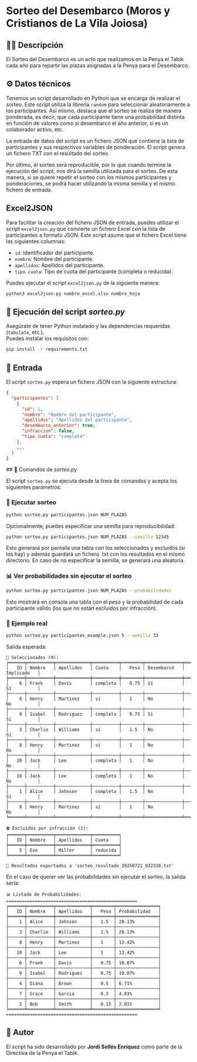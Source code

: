 # Sorteo del Desembarco (Moros y Cristianos de La Vila Joiosa)

## 🏴‍☠️ Descripción

El Sorteo del Desembarco es un acto que realizamos en la Penya el Tabik cada año para repartir las plazas asignadas a la Penya para el Desembarco. 

## ⚙️ Datos técnicos

Tenemos un script desarrollado en Python que se encarga de realizar el sorteo. Este script utiliza la librería `random` para seleccionar aleatoriamente a los participantes. Así mismo, destaca que el sorteo se realiza de manera ponderada, es decir, que cada participante tiene una probabilidad distinta en función de valores como si desembarcó el año anterior, si es un colaborador activo, etc. 

La entrada de datos del script es un fichero JSON que contiene la lista de participantes y sus respectivos variables de ponderación. El script genera un fichero TXT con el resultado del sorteo.

Por último, el sorteo será reproducible, por lo que cuando termine la ejecución del script, nos dirá la semilla utilizada para el sorteo. De esta manera, si se quiere repetir el sorteo con los mismos participantes y ponderaciones, se podrá hacer utilizando la misma semilla y el mismo fichero de entrada.

## Excel2JSON

Para facilitar la creación del fichero JSON de entrada, puedes utilizar el script `excel2json.py` que convierte un fichero Excel con la lista de participantes a formato JSON. Este script asume que el fichero Excel tiene las siguientes columnas:
- `id`: Identificador del participante.
- `nombre`: Nombre del participante.
- `apellidos`: Apellidos del participante.
- `tipo cuota`: Tipo de cuota del participante (completa o reducida).

Puedes ejecutar el script `excel2json.py` de la siguiente manera:

```bash
python3 excel2json.py nombre_excel.xlsx nombre_hoja
```

## 🧾 Ejecución del script _sorteo.py_

Asegúrate de tener Python instalado y las dependencias requeridas (`tabulate`, etc.).  
Puedes instalar los requisitos con:

```bash
pip install -r requirements.txt
```

## 📂 Entrada

El script `sorteo.py` espera un fichero JSON con la siguiente estructura:

```json
{
  "participantes": [
    {
      "id": 1,
      "nombre": "Nombre del participante",
      "apellidos": "Apellidos del participante",
      "desembarco_anterior": true,
      "infraccion": false,
      "tipo_cuota": "completa"
    },
    ...
  ]
}
```

## 🚀 Comandos de _sorteo.py_

El script `sorteo.py` se ejecuta desde la línea de comandos y acepta los siguientes parámetros:

### 🎯 Ejecutar sorteo

```bash
python sorteo.py participantes.json NUM_PLAZAS
```

Opcionalmente, puedes especificar una semilla para reproducibilidad:

```bash
python sorteo.py participantes.json NUM_PLAZAS --semilla 12345
```

Esto generará por pantalla una tabla con los seleccionados y excluidos (si los hay) y además guardará un fichero .txt con los resultados en el mismo directorio. En caso de no especificar la semilla, se generará una aleatoria.

### 📊 Ver probabilidades sin ejecutar el sorteo

```bash
python sorteo.py participantes.json NUM_PLAZAS --probabilidades
```

Esto mostrará en consola una tabla con el peso y la probabilidad de cada participante válido (los que no están excluidos por infracción).

### 🧪 Ejemplo real

```bash
python sorteo.py participantes_example.json 5 --semilla 33
```

Salida esperada: 

```plaintext
🎯 Seleccionados (9):
╒══════╤══════════╤═════════════╤══════════╤════════╤══════════════╤═════════════╕
│   ID │ Nombre   │ Apellidos   │ Cuota    │   Peso │ Desembarcó   │ Implicado   │
╞══════╪══════════╪═════════════╪══════════╪════════╪══════════════╪═════════════╡
│    6 │ Frank    │ Davis       │ completa │   0.75 │ Sí           │ Sí          │
├──────┼──────────┼─────────────┼──────────┼────────┼──────────────┼─────────────┤
│    8 │ Henry    │ Martinez    │ sí       │   1    │ No           │ No          │
├──────┼──────────┼─────────────┼──────────┼────────┼──────────────┼─────────────┤
│    9 │ Isabel   │ Rodriguez   │ completa │   0.75 │ Sí           │ Sí          │
├──────┼──────────┼─────────────┼──────────┼────────┼──────────────┼─────────────┤
│    3 │ Charlie  │ Williams    │ sí       │   1.5  │ No           │ Sí          │
├──────┼──────────┼─────────────┼──────────┼────────┼──────────────┼─────────────┤
│    8 │ Henry    │ Martinez    │ sí       │   1    │ No           │ No          │
├──────┼──────────┼─────────────┼──────────┼────────┼──────────────┼─────────────┤
│   10 │ Jack     │ Lee         │ completa │   1    │ No           │ No          │
├──────┼──────────┼─────────────┼──────────┼────────┼──────────────┼─────────────┤
│   10 │ Jack     │ Lee         │ completa │   1    │ No           │ No          │
├──────┼──────────┼─────────────┼──────────┼────────┼──────────────┼─────────────┤
│    1 │ Alice    │ Johnson     │ completa │   1.5  │ No           │ Sí          │
├──────┼──────────┼─────────────┼──────────┼────────┼──────────────┼─────────────┤
│    8 │ Henry    │ Martinez    │ sí       │   1    │ No           │ No          │
╘══════╧══════════╧═════════════╧══════════╧════════╧══════════════╧═════════════╛

⛔ Excluidos por infracción (1):
╒══════╤══════════╤═════════════╤══════════╕
│   ID │ Nombre   │ Apellidos   │ Cuota    │
╞══════╪══════════╪═════════════╪══════════╡
│    5 │ Eve      │ Miller      │ reducida │
╘══════╧══════════╧═════════════╧══════════╛

📁 Resultados exportados a 'sorteo_resultado_20250721_032338.txt'
```

En el caso de querer ver las probabilidades sin ejecutar el sorteo, la salida sería:

```plaintext
📊 Listado de Probabilidades:
==================================================
╒══════╤══════════╤═════════════╤════════╤════════════════╕
│   ID │ Nombre   │ Apellidos   │   Peso │ Probabilidad   │
╞══════╪══════════╪═════════════╪════════╪════════════════╡
│    1 │ Alice    │ Johnson     │   1.5  │ 20.13%         │
├──────┼──────────┼─────────────┼────────┼────────────────┤
│    3 │ Charlie  │ Williams    │   1.5  │ 20.13%         │
├──────┼──────────┼─────────────┼────────┼────────────────┤
│    8 │ Henry    │ Martinez    │   1    │ 13.42%         │
├──────┼──────────┼─────────────┼────────┼────────────────┤
│   10 │ Jack     │ Lee         │   1    │ 13.42%         │
├──────┼──────────┼─────────────┼────────┼────────────────┤
│    6 │ Frank    │ Davis       │   0.75 │ 10.07%         │
├──────┼──────────┼─────────────┼────────┼────────────────┤
│    9 │ Isabel   │ Rodriguez   │   0.75 │ 10.07%         │
├──────┼──────────┼─────────────┼────────┼────────────────┤
│    4 │ Diana    │ Brown       │   0.5  │ 6.71%          │
├──────┼──────────┼─────────────┼────────┼────────────────┤
│    7 │ Grace    │ Garcia      │   0.3  │ 4.03%          │
├──────┼──────────┼─────────────┼────────┼────────────────┤
│    2 │ Bob      │ Smith       │   0.15 │ 2.01%          │
╘══════╧══════════╧═════════════╧════════╧════════════════╛
==================================================
```


## 👤 Autor

El script ha sido desarrollado por **Jordi Sellés Enríquez** como parte de la Directiva de la Penya el Tabik.
